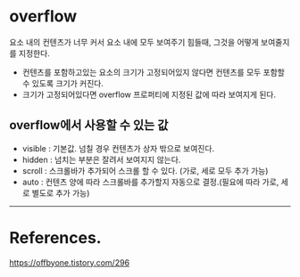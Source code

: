 # overflow
요소 내의 컨텐츠가 너무 커서 요소 내에 모두 보여주기 힘들때, 그것을 어떻게 보여줄지를 지정한다.
- 컨텐츠를 포함하고있는 요소의 크기가 고정되어있지 않다면 컨텐츠를 모두 포함할 수 있도록 크기가 커진다.
- 크기가 고정되어있다면 overflow 프로퍼티에 지정된 값에 따라 보여지게 된다.

## overflow에서 사용할 수 있는 값
- visible : 기본값. 넘칠 경우 컨텐츠가 상자 밖으로 보여진다.
- hidden : 넘치는 부분은 잘려서 보여지지 않는다.
- scroll : 스크롤바가 추가되어 스크롤 할 수 있다. (가로, 세로 모두 추가 가능)
- auto : 컨텐츠 양에 따라 스크롤바를 추가할지 자동으로 결정.(필요에 따라 가로, 세로 별도로 추가 가능)

---
# References.
https://offbyone.tistory.com/296

